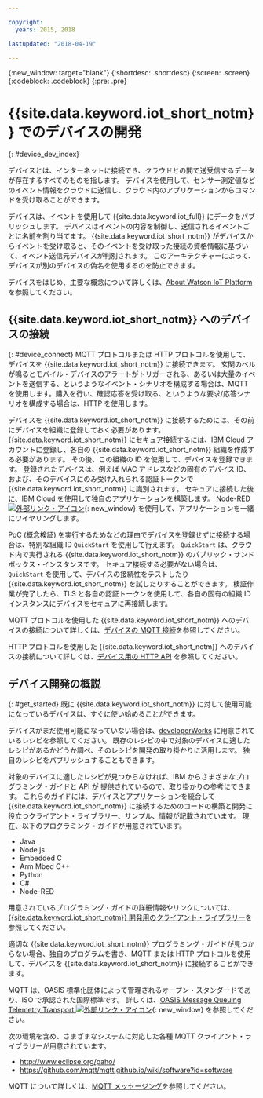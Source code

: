 ```yaml
---

copyright:
  years: 2015, 2018

lastupdated: "2018-04-19"

---
```


{:new_window: target="blank"}
{:shortdesc: .shortdesc}
{:screen: .screen}
{:codeblock: .codeblock}
{:pre: .pre}

# {{site.data.keyword.iot_short_notm}} でのデバイスの開発
{: #device_dev_index}

デバイスとは、インターネットに接続でき、クラウドとの間で送受信するデータが存在するすべてのものを指します。 デバイスを使用して、センサー測定値などのイベント情報をクラウドに送信し、クラウド内のアプリケーションからコマンドを受け取ることができます。

デバイスは、イベントを使用して {{site.data.keyword.iot_full}} にデータをパブリッシュします。 デバイスはイベントの内容を制御し、送信されるイベントごとに名前を割り当てます。 {{site.data.keyword.iot_short_notm}} がデバイスからイベントを受け取ると、そのイベントを受け取った接続の資格情報に基づいて、イベント送信元デバイスが判別されます。 このアーキテクチャーによって、デバイスが別のデバイスの偽名を使用するのを防止できます。

デバイスをはじめ、主要な概念について詳しくは、[About Watson IoT Platform](https://console.ng.bluemix.net/docs/services/IoT/iotplatform_overview.html#watsoniotplatform_importantconcepts) を参照してください。


## {{site.data.keyword.iot_short_notm}} へのデバイスの接続
{: #device_connect}
MQTT プロトコルまたは HTTP プロトコルを使用して、デバイスを {{site.data.keyword.iot_short_notm}} に接続できます。 玄関のベルが鳴るとモバイル・デバイスのアラートがトリガーされる、あるいは大量のイベントを送信する、というようなイベント・シナリオを構成する場合は、MQTT を使用します。購入を行い、確認応答を受け取る、というような要求/応答シナリオを構成する場合は、HTTP を使用します。

デバイスを {{site.data.keyword.iot_short_notm}} に接続するためには、その前にデバイスを組織に登録しておく必要があります。 {{site.data.keyword.iot_short_notm}} にセキュア接続するには、IBM Cloud アカウントに登録し、各自の {{site.data.keyword.iot_short_notm}} 組織を作成する必要があります。 その後、この組織の ID を使用して、デバイスを登録できます。 登録されたデバイスは、例えば MAC アドレスなどの固有のデバイス ID、および、そのデバイスにのみ受け入れられる認証トークンで {{site.data.keyword.iot_short_notm}} に識別されます。 セキュアに接続した後に、IBM Cloud を使用して独自のアプリケーションを構築します。 [Node-RED![外部リンク・アイコン](../../../icons/launch-glyph.svg "外部リンク・アイコン")](https://nodered.org){: new_window} を使用して、アプリケーションを一緒にワイヤリングします。

PoC (概念検証) を実行するためなどの理由でデバイスを登録せずに接続する場合は、特別な組織 ID `QuickStart` を使用して行えます。 `QuickStart` は、クラウド内で実行される {{site.data.keyword.iot_short_notm}} のパブリック・サンドボックス・インスタンスです。 セキュア接続する必要がない場合は、`QuickStart` を使用して、デバイスの接続性をテストしたり {{site.data.keyword.iot_short_notm}} を試したりすることができます。 検証作業が完了したら、TLS と各自の認証トークンを使用して、各自の固有の組織 ID インスタンスにデバイスをセキュアに再接続します。

MQTT プロトコルを使用した {{site.data.keyword.iot_short_notm}} へのデバイスの接続について詳しくは、[デバイスの MQTT 接続](https://console.ng.bluemix.net/docs/services/IoT/devices/mqtt.html)を参照してください。

HTTP プロトコルを使用した {{site.data.keyword.iot_short_notm}} へのデバイスの接続について詳しくは、[デバイス用の HTTP API](https://console.ng.bluemix.net/docs/services/IoT/devices/api.html) を参照してください。

## デバイス開発の概説
{: #get_started}
既に {{site.data.keyword.iot_short_notm}} に対して使用可能になっているデバイスは、すぐに使い始めることができます。

デバイスがまだ使用可能になっていない場合は、[developerWorks](https://developer.ibm.com/recipes/) に用意されているレシピを参照してください。 既存のレシピの中で対象のデバイスに適したレシピがあるかどうか調べ、そのレシピを開発の取り掛かりに活用します。 独自のレシピをパブリッシュすることもできます。

対象のデバイスに適したレシピが見つからなければ、IBM からさまざまなプログラミング・ガイドと API が 提供されているので、取り掛かりの参考にできます。 これらのガイドには、デバイスとアプリケーションを統合して {{site.data.keyword.iot_short_notm}} に接続するためのコードの構築と開発に役立つクライアント・ライブラリー、サンプル、情報が記載されています。 現在、以下のプログラミング・ガイドが用意されています。

- Java
- Node.js
- Embedded C
- Arm Mbed C++
- Python
- C#
- Node-RED

用意されているプログラミング・ガイドの詳細情報やリンクについては、[{{site.data.keyword.iot_short_notm}} 開発用のクライアント・ライブラリー](../iot_platform_client_lib.html)を参照してください。

適切な {{site.data.keyword.iot_short_notm}} プログラミング・ガイドが見つからない場合、独自のプログラムを書き、MQTT または HTTP プロトコルを使用して、デバイスを {{site.data.keyword.iot_short_notm}} に接続することができます。

MQTT は、OASIS 標準化団体によって管理されるオープン・スタンダードであり、ISO で承認された国際標準です。 詳しくは、[OASIS Message Queuing Telemetry Transport ![外部リンク・アイコン](../../../icons/launch-glyph.svg "外部リンク・アイコン")](https://www.oasis-open.org/committees/tc_home.php?wg_abbrev=mqtt){: new_window} を参照してください。

次の環境を含め、さまざまなシステムに対応した各種 MQTT クライアント・ライブラリーが用意されています。
- http://www.eclipse.org/paho/
- https://github.com/mqtt/mqtt.github.io/wiki/software?id=software

MQTT について詳しくは、[MQTT メッセージング](https://console.ng.bluemix.net/docs/services/IoT/reference/mqtt/index.html?pos=3)を参照してください。
